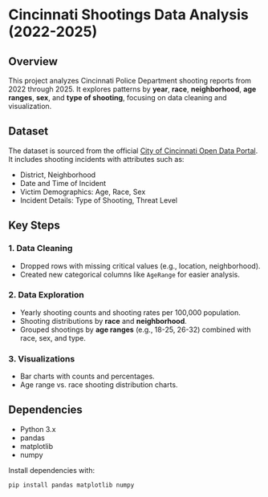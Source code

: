 # Cincinnati Shootings Data Analysis (2022-2025)

## Overview
This project analyzes Cincinnati Police Department shooting reports from 2022 through 2025. It explores patterns by **year**, **race**, **neighborhood**, **age ranges**, **sex**, and **type of shooting**, focusing on data cleaning and visualization.

## Dataset
The dataset is sourced from the official [City of Cincinnati Open Data Portal](https://data.cincinnati-oh.gov/safety/CPD-Reported-Shootings/sfea-4ksu/about_data). It includes shooting incidents with attributes such as:

- District, Neighborhood
- Date and Time of Incident
- Victim Demographics: Age, Race, Sex
- Incident Details: Type of Shooting, Threat Level

## Key Steps

### 1. Data Cleaning
- Dropped rows with missing critical values (e.g., location, neighborhood).
- Created new categorical columns like `AgeRange` for easier analysis.

### 2. Data Exploration
- Yearly shooting counts and shooting rates per 100,000 population.
- Shooting distributions by **race** and **neighborhood**.
- Grouped shootings by **age ranges** (e.g., 18-25, 26-32) combined with race, sex, and type.

### 3. Visualizations
- Bar charts with counts and percentages.
- Age range vs. race shooting distribution charts.

## Dependencies
- Python 3.x
- pandas
- matplotlib
- numpy

Install dependencies with:
```bash
pip install pandas matplotlib numpy
